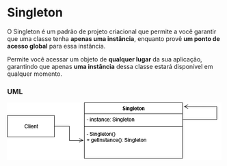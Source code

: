 # Singleton

O Singleton é um padrão de projeto criacional que permite a você garantir que uma classe tenha **apenas uma instância**, enquanto provê **um ponto de acesso global** para essa instância.

Permite você acessar um objeto de **qualquer lugar** da sua aplicação, garantindo que apenas **uma instância** dessa classe estará disponível em qualquer momento.


### UML
![](https://github.com/guilherme4garcia/design-patterns/blob/main/pattern-structure-assets/Singleton.png)
